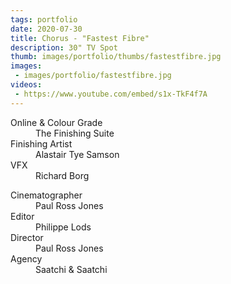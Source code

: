 ```yaml
---
tags: portfolio
date: 2020-07-30
title: Chorus - "Fastest Fibre"
description: 30" TV Spot
thumb: images/portfolio/thumbs/fastestfibre.jpg
images:
 - images/portfolio/fastestfibre.jpg
videos:
 - https://www.youtube.com/embed/s1x-TkF4f7A
---
```


<dl>
  <dt>Online &amp; Colour Grade</dt>
  <dd>The Finishing Suite</dd>

  <dt>Finishing Artist</dt>
  <dd>Alastair Tye Samson</dd>

  <dt>VFX</dt>
  <dd>Richard Borg</dd>
</dl>

<dl>
  <dt>Cinematographer</dt>
  <dd>Paul Ross Jones</dd>

  <dt>Editor</dt>
  <dd>Philippe Lods</dd>

  <dt>Director</dt>
  <dd>Paul Ross Jones</dd>

  <dt>Agency</dt>
  <dd>Saatchi &amp; Saatchi</dd>
</dl>
